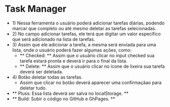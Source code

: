 <h1>Task Manager</h1>
<ul>
    <li>1) Nessa ferramenta o usuário poderá adicionar tarefas diárias, podendo marcar que completo ou até mesmo deletar as tarefas selecionadas.</li>
    <li>2) No campo adicionar tarefas, ele terá que digitar um valor específico que será adicionado na lista de tarefas.</li>
    <li>3) Assim que ele adicionar a tarefa, a mesma será enviada para uma lista, onde o usuário poderá fazer algumas ações, como: <br>
        <ul>
            <li>** Checked: ** Assim que o usuário clicar no input checked sua tarefa estará pronta e deverá ir para o final da lista.</li>
            <li>** Delete: ** Assim que o usuário clicar no ícone de lixeira sua tarefa deverá ser deletada.</li>
        </ul>
    </li>
    <li>4) Botão deletar todas as tarefas.<br>
        <ul>
            <li>Assim que clicar no botão deverá aparecer uma confirmaçãao para deletar tudo.</li>
        </ul>
    </li>
    <li>** Pluss: Essa lista deverá ser salva no localStorage. **</li>
    <li>** Build: Subir o código no GitHub e GhPages. **</li>
</ul>